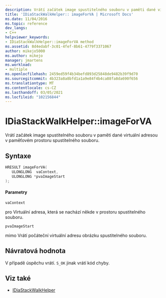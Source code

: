 ```yaml
---
description: Vrátí začátek image spustitelného souboru v paměti dané virtuální adresou v paměťovém prostoru spustitelného souboru.
title: 'IDiaStackWalkHelper:: imageForVA | Microsoft Docs'
ms.date: 11/04/2016
ms.topic: reference
dev_langs:
- C++
helpviewer_keywords:
- IDiaStackWalkHelper::imageForVA method
ms.assetid: 8d4edabf-3c01-4fef-8b61-4779f3371067
author: mikejo5000
ms.author: mikejo
manager: jmartens
ms.workload:
- multiple
ms.openlocfilehash: 2459ed59f4b34befd893d25848de9482b39f9d70
ms.sourcegitcommit: 4b323a8a8bfd1a1a9e84f4b4ca88fa8da690f656
ms.translationtype: MT
ms.contentlocale: cs-CZ
ms.lasthandoff: 03/05/2021
ms.locfileid: "102156844"
---
```

# <a name="idiastackwalkhelperimageforva"></a>IDiaStackWalkHelper::imageForVA
Vrátí začátek image spustitelného souboru v paměti dané virtuální adresou v paměťovém prostoru spustitelného souboru.

## <a name="syntax"></a>Syntaxe

```C++
HRESULT imageForVA(
   ULONGLONG  vaContext,
   ULONGLONG *pvaImageStart
);
```

#### <a name="parameters"></a>Parametry
 `vaContext`

pro Virtuální adresa, která se nachází někde v prostoru spustitelného souboru.

 `pvaImageStart`

mimo Vrátí počáteční virtuální adresu obrázku spustitelného souboru.

## <a name="return-value"></a>Návratová hodnota
 V případě úspěchu vrátí. `S_OK` jinak vrátí kód chyby.

## <a name="see-also"></a>Viz také
- [IDiaStackWalkHelper](../../debugger/debug-interface-access/idiastackwalkhelper.md)
